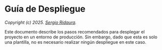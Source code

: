 # Guía de Despliegue

_Copyright (c) 2025. [Sergio Ridaura](https://github.com/sergio-ridaura)._

Este documento describe los pasos recomendados para desplegar el proyecto en un entorno de producción. Sin embargo, dado que esta es solo una plantilla, no es necesario realizar ningún despliegue en este caso.
